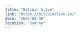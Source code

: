 ```yaml
---
title: "Bitcoin Alive"
link: "https://bitcoinalive.io/"
date: "2025-03-08"
location: "Sydney"
---
```

